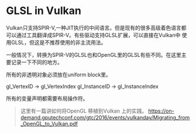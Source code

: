 # GLSL in Vulkan

Vulkan只支持SPIR-V,一种JIT执行的中间语言。但是现有的很多高级着色语言都可以通过工具翻译成SPIR-V。有些驱动支持GLSL扩展，可以直接在Vulkan中
使用GLSL，但这是不推荐使用的非主流用法。

一般情况下，转换为SPIR-V的GLSL也和OpenGL里的GLSL有些不同。在这里主要记录一下不同的地方。


所有的非透明对象必须放在uniform block里。

gl_VertexID -> gl_VertexIndex
gl_InstanceID -> gl_InstanceIndex

所有的变量声明都需要布局操作符。

>这里有一篇讲如何将OpenGL 移植到Vulkan 上的实践。
>https://on-demand.gputechconf.com/gtc/2016/events/vulkanday/Migrating_from_OpenGL_to_Vulkan.pdf
